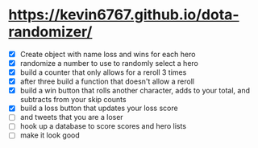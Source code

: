 # https://kevin6767.github.io/dota-randomizer/



- [x] Create object with name loss and wins for each hero
- [x] randomize a number to use to randomly select a hero
- [x] build a counter that only allows for a reroll 3 times
- [x] after three build a function that doesn't allow a reroll
- [x] build a win button that rolls another character, adds to your total, and subtracts from your skip counts
- [x] build a loss button that updates your loss score 
- [ ] and tweets that you are a loser
- [ ] hook up a database to score scores and hero lists
- [ ] make it look good